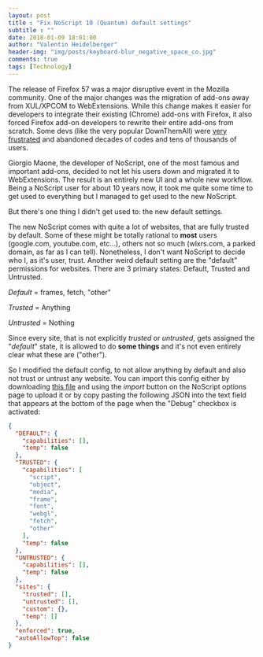 ```yaml
---
layout: post
title : "Fix NoScript 10 (Quantum) default settings"
subtitle : ""
date: 2018-01-09 18:01:00
author: "Valentin Heidelberger"
header-img: "img/posts/keyboard-blur_negative_space_co.jpg"
comments: true
tags: [Technology]
---
```

The release of Firefox 57 was a major disruptive event in the Mozilla community. One of the major changes was the migration of add-ons away from XUL/XPCOM to WebExtensions. While this change makes it easier for developers to integrate their existing (Chrome) add-ons with Firefox, it also forced Firefox add-on developers to rewrite their entire add-ons from scratch. Some devs (like the very popular DownThemAll) were [very frustrated](https://www.downthemall.net/re-downthemall-and-webextensions-or-why-why-i-am-done-with-mozilla/) and abandoned decades of codes and tens of thousands of users.

Giorgio Maone, the developer of NoScript, one of the most famous and important add-ons, decided to not let his users down and migrated it to WebExtensions. The result is an entirely new UI and a whole new workflow. Being a NoScript user for about 10 years now, it took me quite some time to get used to everything but I managed to get used to the new NoScript. 

But there's one thing I didn't get used to: the new default settings.

The new NoScript comes with quite a lot of websites, that are fully trusted by default. Some of these might be totally rational to **most** users (google.com, youtube.com, etc...), others not so much (wlxrs.com, a parked domain, as far as I can tell). Nonetheless, I don't want NoScript to decide who I, as it's user, trust.
Another weird default setting are the "default" permissions for websites. There are 3 primary states: Default, Trusted and Untrusted.

*Default* = frames, fetch, "other"

*Trusted* = Anything

*Untrusted* = Nothing

Since every site, that is not explicitly *trusted* or *untrusted*, gets assigned the "*default*" state, it is allowed to do **some things** and it's not even entirely clear what these are ("other").

So I modified the default config, to not allow anything by default and also not trust or untrust any website. You can import this config either by downloading [this file](/attachments/noscript_clean_config.txt) and using the *import* button on the NoScript options page to upload it or by copy pasting the following JSON into the text field that appears at the bottom of the page when the "Debug" checkbox is activated:

```JSON
{
  "DEFAULT": {
    "capabilities": [],
    "temp": false
  },
  "TRUSTED": {
    "capabilities": [
      "script",
      "object",
      "media",
      "frame",
      "font",
      "webgl",
      "fetch",
      "other"
    ],
    "temp": false
  },
  "UNTRUSTED": {
    "capabilities": [],
    "temp": false
  },
  "sites": {
    "trusted": [],
    "untrusted": [],
    "custom": {},
    "temp": []
  },
  "enforced": true,
  "autoAllowTop": false
}
```
